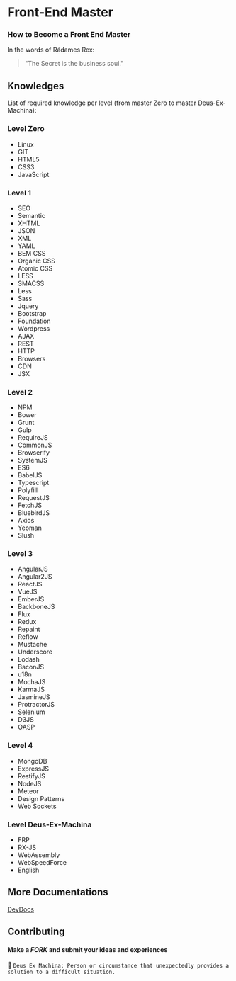 # Front-End Master

### How to Become a Front End Master

In the words of Rádames Rex:
> "The Secret is the business soul."

## Knowledges

List of required knowledge per level (from master Zero to master Deus-Ex-Machina):

### Level Zero

- Linux
- GIT
- HTML5
- CSS3
- JavaScript

### Level 1

- SEO
- Semantic
- XHTML
- JSON
- XML
- YAML
- BEM CSS
- Organic CSS
- Atomic CSS
- LESS
- SMACSS
- Less
- Sass
- Jquery
- Bootstrap
- Foundation
- Wordpress
- AJAX
- REST
- HTTP
- Browsers
- CDN
- JSX

### Level 2

- NPM
- Bower
- Grunt
- Gulp
- RequireJS
- CommonJS
- Browserify
- SystemJS
- ES6
- BabelJS
- Typescript
- Polyfill
- RequestJS
- FetchJS
- BluebirdJS
- Axios
- Yeoman
- Slush

### Level 3

- AngularJS
- Angular2JS
- ReactJS
- VueJS
- EmberJS
- BackboneJS
- Flux
- Redux
- Repaint
- Reflow
- Mustache
- Underscore
- Lodash
- BaconJS
- u18n
- MochaJS
- KarmaJS
- JasmineJS
- ProtractorJS
- Selenium
- D3JS
- OASP

### Level 4

- MongoDB
- ExpressJS
- RestifyJS
- NodeJS
- Meteor
- Design Patterns
- Web Sockets

### Level Deus-Ex-Machina

- FRP
- RX-JS
- WebAssembly
- WebSpeedForce
- English

## More Documentations

[DevDocs](http://devdocs.io/)

## Contributing

#### Make a _FORK_ and submit your ideas and experiences

:camel: `Deus Ex Machina: Person or circumstance that unexpectedly provides a solution to a difficult situation.`
